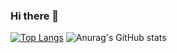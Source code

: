 ### Hi there 👋

[![Top Langs](https://github-readme-stats.vercel.app/api/top-langs/?username=I-3B&hide=java&layout=compact&theme=discord_old_blurple)](https://github.com/anuraghazra/github-readme-stats)
![Anurag's GitHub stats](https://github-readme-stats.vercel.app/api?username=I-3B&show_icons=true&theme=discord_old_blurple)

<!--
**I-3B/I-3B** is a ✨ _special_ ✨ repository because its `README.md` (this file) appears on your GitHub profile.

Here are some ideas to get you started:

- 🔭 I’m currently working on ...
- 🌱 I’m currently learning ...
- 👯 I’m looking to collaborate on ...
- 🤔 I’m looking for help with ...
- 💬 Ask me about ...
- 📫 How to reach me: ...
- 😄 Pronouns: ...
- ⚡ Fun fact: ...
-->
